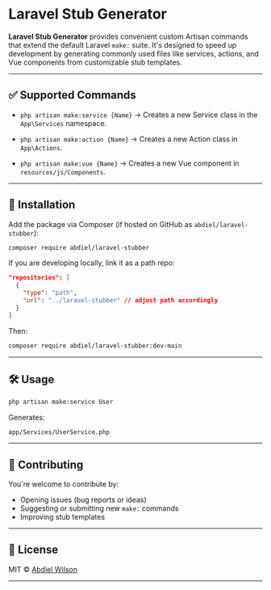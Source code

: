 # Laravel Stub Generator

**Laravel Stub Generator** provides convenient custom Artisan commands that extend the default Laravel `make:` suite. It's designed to speed up development by generating commonly used files like services, actions, and Vue components from customizable stub templates.

---

## ✅ Supported Commands

* `php artisan make:service {Name}`
  → Creates a new Service class in the `App\Services` namespace.

* `php artisan make:action {Name}`
  → Creates a new Action class in `App\Actions`.

* `php artisan make:vue {Name}`
  → Creates a new Vue component in `resources/js/Components`.

---

## 🚀 Installation

Add the package via Composer (if hosted on GitHub as `abdiel/laravel-stubber`):

```bash
composer require abdiel/laravel-stubber
```

If you are developing locally, link it as a path repo:

```json
"repositories": [
  {
    "type": "path",
    "url": "../laravel-stubber" // adjust path accordingly
  }
]
```

Then:

```bash
composer require abdiel/laravel-stubber:dev-main
```

---


## 🛠 Usage

```bash
php artisan make:service User
```

Generates:

```
app/Services/UserService.php
```


---

## 🙌 Contributing

You're welcome to contribute by:

* Opening issues (bug reports or ideas)
* Suggesting or submitting new `make:` commands
* Improving stub templates

---

## 📄 License

MIT © [Abdiel Wilson](mailto:abdieljohnwilson@gmail.com)

---
